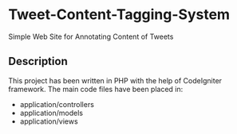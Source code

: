 # Tweet-Content-Tagging-System
Simple Web Site for Annotating Content of Tweets

## Description
This project has been written in PHP with the help of CodeIgniter framework. The main code files have been placed in: 
- application/controllers
- application/models
- application/views
